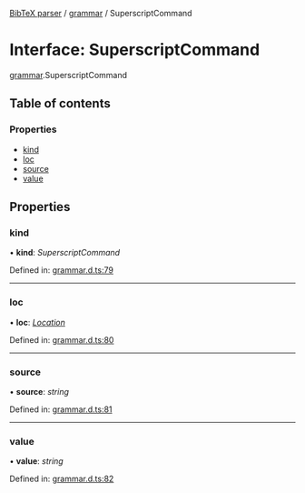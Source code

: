 [BibTeX parser](../README.md) / [grammar](../modules/grammar.md) / SuperscriptCommand

# Interface: SuperscriptCommand

[grammar](../modules/grammar.md).SuperscriptCommand

## Table of contents

### Properties

- [kind](grammar.superscriptcommand.md#kind)
- [loc](grammar.superscriptcommand.md#loc)
- [source](grammar.superscriptcommand.md#source)
- [value](grammar.superscriptcommand.md#value)

## Properties

### kind

• **kind**: *SuperscriptCommand*

Defined in: [grammar.d.ts:79](https://github.com/retorquere/bibtex-parser/blob/master/grammar.d.ts#L79)

___

### loc

• **loc**: [*Location*](grammar.location.md)

Defined in: [grammar.d.ts:80](https://github.com/retorquere/bibtex-parser/blob/master/grammar.d.ts#L80)

___

### source

• **source**: *string*

Defined in: [grammar.d.ts:81](https://github.com/retorquere/bibtex-parser/blob/master/grammar.d.ts#L81)

___

### value

• **value**: *string*

Defined in: [grammar.d.ts:82](https://github.com/retorquere/bibtex-parser/blob/master/grammar.d.ts#L82)
